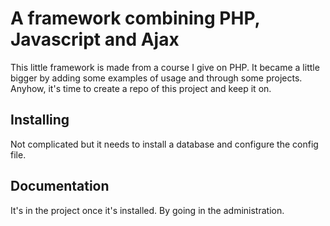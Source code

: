 # A framework combining PHP, Javascript and Ajax

This little framework is made from a course I give on PHP. It became a little bigger by adding some examples of usage and through some projects. Anyhow, it's time to create a repo of this project and keep it on.

## Installing

Not complicated but it needs to install a database and configure the config file.

## Documentation

It's in the project once it's installed. By going in the administration.
